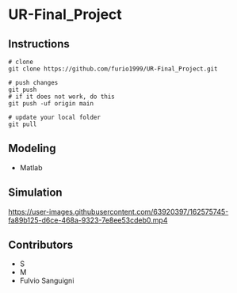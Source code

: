 # UR-Final_Project

## Instructions
```
# clone
git clone https://github.com/furio1999/UR-Final_Project.git
```

```
# push changes
git push
# if it does not work, do this
git push -uf origin main
```

```
# update your local folder
git pull
```

## Modeling
- Matlab 

## Simulation


https://user-images.githubusercontent.com/63920397/162575745-fa89b125-d6ce-468a-9323-7e8ee53cdeb0.mp4



## Contributors
- S
- M
- Fulvio Sanguigni
